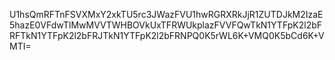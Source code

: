 U1hsQmRFTnFSVXMxY2xkTU5rc3JWazFVU1hwRGRXRkJjR1ZUTDJkM2IzaE5hazE0VFdwTlMwMVVTWHBOVkUxTFRWUkplazFVVFQwTkN1YTFpK2l2bFRFTkN1YTFpK2l2bFRJTkN1YTFpK2l2bFRNPQ0K5rWL6K+VMQ0K5bCd6K+VMTI=